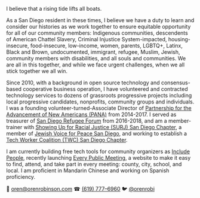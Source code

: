 I believe that a rising tide lifts all boats.

As a San Diego resident in these times, I believe we have a duty to learn and consider our histories as we work together to ensure equitable opportunity for all of our community members: Indigenous communities, descendents of American Chattel Slavery, Criminal Injustice System-impacted, housing-insecure, food-insecure, low-income, women, parents, LGBTQ+, Latinx, Black and Brown, undocumented, immigrant, refugee, Muslim, Jewish, community members with disabilities, and all souls and communities. We are all in this together, and while we face urgent challenges, when we all stick together we all win.

Since 2010, with a background in open source technology and consensus-based cooperative business operation, I have volunteered and contracted technology services to dozens of grassroots progressive projects including local progressive candidates, nonprofits, community groups and individuals. I was a founding volunteer-turned-Associate Director of [Partnership for the Advancement of New Americans (PANA)](https://www.panasd.org) from 2014-2017. I served as treasurer of [San Diego Refugee Forum](http://www.sdrefugeeforum.org/) from 2016-2018, and am a member-trainer with [Showing Up for Racial Justice (SURJ) San Diego Chapter](https://surjsandiego.org/), a member of [Jewish Voice for Peace San Diego](https://www.jvpsandiego.org/), and working to establish a [Tech Worker Coalition (TWC) San Diego Chapter](https://www.meetup.com/TWCSanDiego).

I am currently building free tech tools for community organizers as [Include People](https://www.patreon.com/includepeople), recently launching [Every Public Meeting](https://www.everypublicmeeting.com), a website to make it easy to find, attend, and take part in every meeting: county, city, school, and local. I am proficient in Mandarin Chinese and working on Spanish proficiency.

📧 [oren@orenrobinson.com](mailto:oren@orenrobinson.com) ☎ [(619) 777–6960](tel:16197776960) 🐦 [@orenrobi](https://twitter.com/orenrobi/)
